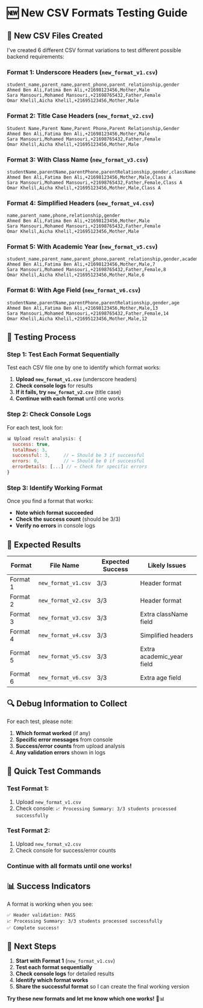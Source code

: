 # 🆕 New CSV Formats Testing Guide

## 📁 **New CSV Files Created**

I've created 6 different CSV format variations to test different possible backend requirements:

### **Format 1: Underscore Headers (`new_format_v1.csv`)**

```csv
student_name,parent_name,parent_phone,parent_relationship,gender
Ahmed Ben Ali,Fatima Ben Ali,+21698123456,Mother,Male
Sara Mansouri,Mohamed Mansouri,+21698765432,Father,Female
Omar Khelil,Aicha Khelil,+21695123456,Mother,Male
```

### **Format 2: Title Case Headers (`new_format_v2.csv`)**

```csv
Student Name,Parent Name,Parent Phone,Parent Relationship,Gender
Ahmed Ben Ali,Fatima Ben Ali,+21698123456,Mother,Male
Sara Mansouri,Mohamed Mansouri,+21698765432,Father,Female
Omar Khelil,Aicha Khelil,+21695123456,Mother,Male
```

### **Format 3: With Class Name (`new_format_v3.csv`)**

```csv
studentName,parentName,parentPhone,parentRelationship,gender,className
Ahmed Ben Ali,Fatima Ben Ali,+21698123456,Mother,Male,Class A
Sara Mansouri,Mohamed Mansouri,+21698765432,Father,Female,Class A
Omar Khelil,Aicha Khelil,+21695123456,Mother,Male,Class A
```

### **Format 4: Simplified Headers (`new_format_v4.csv`)**

```csv
name,parent_name,phone,relationship,gender
Ahmed Ben Ali,Fatima Ben Ali,+21698123456,Mother,Male
Sara Mansouri,Mohamed Mansouri,+21698765432,Father,Female
Omar Khelil,Aicha Khelil,+21695123456,Mother,Male
```

### **Format 5: With Academic Year (`new_format_v5.csv`)**

```csv
student_name,parent_name,parent_phone,parent_relationship,gender,academic_year
Ahmed Ben Ali,Fatima Ben Ali,+21698123456,Mother,Male,7
Sara Mansouri,Mohamed Mansouri,+21698765432,Father,Female,8
Omar Khelil,Aicha Khelil,+21695123456,Mother,Male,6
```

### **Format 6: With Age Field (`new_format_v6.csv`)**

```csv
studentName,parentName,parentPhone,parentRelationship,gender,age
Ahmed Ben Ali,Fatima Ben Ali,+21698123456,Mother,Male,13
Sara Mansouri,Mohamed Mansouri,+21698765432,Father,Female,14
Omar Khelil,Aicha Khelil,+21695123456,Mother,Male,12
```

## 🧪 **Testing Process**

### **Step 1: Test Each Format Sequentially**

Test each CSV file one by one to identify which format works:

1. **Upload `new_format_v1.csv`** (underscore headers)
2. **Check console logs** for results
3. **If it fails, try `new_format_v2.csv`** (title case)
4. **Continue with each format** until one works

### **Step 2: Check Console Logs**

For each test, look for:

```javascript
📊 Upload result analysis: {
  success: true,
  totalRows: 3,
  successful: 3,     // ← Should be 3 if successful
  errors: 0,         // ← Should be 0 if successful
  errorDetails: [...] // ← Check for specific errors
}
```

### **Step 3: Identify Working Format**

Once you find a format that works:

- **Note which format succeeded**
- **Check the success count** (should be 3/3)
- **Verify no errors** in console logs

## 🎯 **Expected Results**

| Format   | File Name           | Expected Success | Likely Issues             |
| -------- | ------------------- | ---------------- | ------------------------- |
| Format 1 | `new_format_v1.csv` | 3/3              | Header format             |
| Format 2 | `new_format_v2.csv` | 3/3              | Header format             |
| Format 3 | `new_format_v3.csv` | 3/3              | Extra className field     |
| Format 4 | `new_format_v4.csv` | 3/3              | Simplified headers        |
| Format 5 | `new_format_v5.csv` | 3/3              | Extra academic_year field |
| Format 6 | `new_format_v6.csv` | 3/3              | Extra age field           |

## 🔍 **Debug Information to Collect**

For each test, please note:

1. **Which format worked** (if any)
2. **Specific error messages** from console
3. **Success/error counts** from upload analysis
4. **Any validation errors** shown in logs

## 🚀 **Quick Test Commands**

### **Test Format 1:**

1. Upload `new_format_v1.csv`
2. Check console: `📈 Processing Summary: 3/3 students processed successfully`

### **Test Format 2:**

1. Upload `new_format_v2.csv`
2. Check console for success/error counts

### **Continue with all formats until one works!**

## 📊 **Success Indicators**

A format is working when you see:

```
✅ Header validation: PASS
📈 Processing Summary: 3/3 students processed successfully
✅ Complete success!
```

## 🎯 **Next Steps**

1. **Start with Format 1** (`new_format_v1.csv`)
2. **Test each format sequentially**
3. **Check console logs** for detailed results
4. **Identify which format works**
5. **Share the successful format** so I can create the final working version

**Try these new formats and let me know which one works!** 🚀📊

